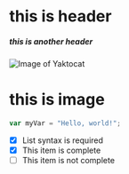 # this is header
##### this is another header
![Image of Yaktocat](https://octodex.github.com/images/yaktocat.png)
# this is image

``` javascript
var myVar = "Hello, world!";
```
- [x] List syntax is required
- [x] This item is complete
- [ ] This item is not complete
